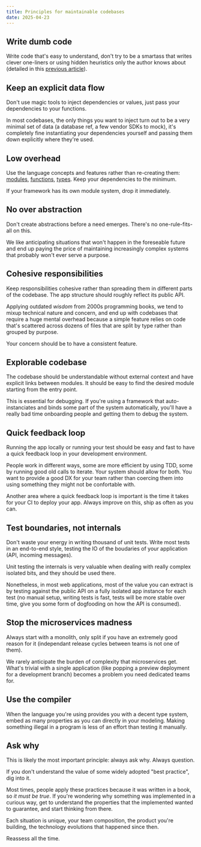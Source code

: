 ```yaml
---
title: Principles for maintainable codebases
date: 2025-04-23
---
```


## Write dumb code

Write code that's easy to understand, don't try to be a smartass that writes clever one-liners or using hidden heuristics only the author knows about (detailed in this [previous article](/blog/2021-01-09-write-dumb-code/)).

## Keep an explicit data flow

Don't use magic tools to inject dependencies or values, just pass your dependencies to your functions.

In most codebases, the only things you want to inject turn out to be a very minimal set of data (a database ref, a few vendor SDKs to mock), it's completely fine instantiating your dependencies yourself and passing them down explicitly where they're used.

## Low overhead

Use the language concepts and features rather than re-creating them: [modules](https://developer.mozilla.org/en-US/docs/Web/JavaScript/Guide/Modules), [functions](https://developer.mozilla.org/en-US/docs/Web/JavaScript/Guide/Functions), [types](https://www.typescriptlang.org). Keep your dependencies to the minimum.

If your framework has its own module system, drop it immediately.

## No over abstraction

Don't create abstractions before a need emerges. There's no one-rule-fits-all on this.

We like anticipating situations that won't happen in the foreseable future and end up paying the price of maintaining increasingly complex systems that probably won't ever serve a purpose.

## Cohesive responsibilities

Keep responsibilities cohesive rather than spreading them in different parts of the codebase. The app structure should roughly reflect its public API.

Applying outdated _wisdom_ from 2000s programming books, we tend to mixup technical nature and concern, and end up with codebases that require a huge mental overhead because a simple feature relies on code that's scattered across dozens of files that are split by type rather than grouped by purpose.

Your concern should be to have a consistent feature.

## Explorable codebase

The codebase should be understandable without external context and have explicit links between modules. It should be easy to find the desired module starting from the entry point.

This is essential for debugging. If you're using a framework that auto-instanciates and binds some part of the system automatically, you'll have a really bad time onboarding people and getting them to debug the system.

## Quick feedback loop

Running the app locally or running your test should be easy and fast to have a quick feedback loop in your development environment.

People work in different ways, some are more efficient by using TDD, some by running good old calls to iterate. Your system should allow for both. You want to provide a good DX for your team rather than coercing them into using something they might not be confortable with.

Another area where a quick feedback loop is important is the time it takes for your CI to deploy your app. Always improve on this, ship as often as you can.

## Test boundaries, not internals

Don't waste your energy in writing thousand of unit tests. Write most tests in an end-to-end style, testing the IO of the boudaries of your application (API, incoming messages).

Unit testing the internals is very valuable when dealing with really complex isolated bits, and they should be used there.

Nonetheless, in most web applications, most of the value you can extract is by testing against the public API on a fully isolated app instance for each test (no manual setup, writing tests is fast, tests will be more stable over time, give you some form of dogfooding on how the API is consumed).

## Stop the microservices madness

Always start with a monolith, only split if you have an extremely good reason for it (independant release cycles between teams is not one of them).

We rarely anticipate the burden of complexity that microservices get. What's trivial with a single application (like popping a preview deployment for a development branch) becomes a problem you need dedicated teams for.

## Use the compiler

When the language you're using provides you with a decent type system, embed as many properties as you can directly in your modeling. Making something illegal in a program is less of an effort than testing it manually.

## Ask why

This is likely the most important principle: always ask why. Always question.

If you don't understand the value of some widely adopted "best practice", dig into it.

Most times, people apply these practices because it was written in a book, so _it must be true_. If you're wondering why something was implemented in a curious way, get to understand the properties that the implemented wanted to guarantee, and start thinking from there.

Each situation is unique, your team composition, the product you're building, the technology evolutions that happened since then.

Reassess all the time.
